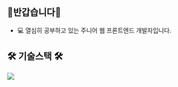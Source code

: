 ## 👋반갑습니다👋

- 💻 열심히 공부하고 있는 주니어 웹 프론트엔드 개발자입니다.

## 🛠️ 기술스택 🛠️
<img src="https://img.shields.io/badge/Javascript-20232a.svg?style=for-the-badge&logo=Javascript&logoColor=ECD53F" />
<!--
**o2jsg/o2jsg** is a ✨ _special_ ✨ repository because its `README.md` (this file) appears on your GitHub profile.

Here are some ideas to get you started:

- 🔭 I’m currently working on ...
- 🌱 I’m currently learning ...
- 👯 I’m looking to collaborate on ...
- 🤔 I’m looking for help with ...
- 💬 Ask me about ...
- 📫 How to reach me: ...
- 😄 Pronouns: ...
- ⚡ Fun fact: ...
-->
